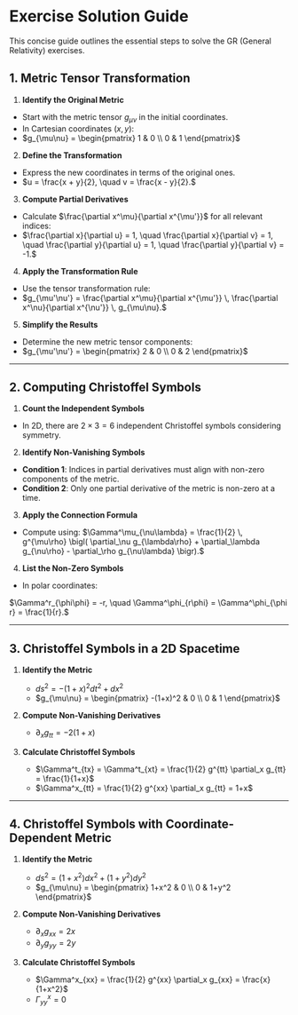 # Exercise Solution Guide

This concise guide outlines the essential steps to solve the GR (General Relativity) exercises.

## 1. Metric Tensor Transformation

1. **Identify the Original Metric**
- Start with the metric tensor $g_{\mu\nu}$ in the initial coordinates.
- In Cartesian coordinates $(x, y)$:
- $g_{\mu\nu} = \begin{pmatrix} 1 & 0 \\ 0 & 1 \end{pmatrix}$

2. **Define the Transformation**
- Express the new coordinates in terms of the original ones.
- $u = \frac{x + y}{2}, \quad v = \frac{x - y}{2}.$

3. **Compute Partial Derivatives**
- Calculate $\frac{\partial x^\mu}{\partial x^{\mu'}}$ for all relevant indices:
- $\frac{\partial x}{\partial u} = 1, \quad
  \frac{\partial x}{\partial v} = 1, \quad
  \frac{\partial y}{\partial u} = 1, \quad
  \frac{\partial y}{\partial v} = -1.$

4. **Apply the Transformation Rule**
- Use the tensor transformation rule:
- $g_{\mu'\nu'} = \frac{\partial x^\mu}{\partial x^{\mu'}} \, \frac{\partial x^\nu}{\partial x^{\nu'}} \, g_{\mu\nu}.$

5. **Simplify the Results**
- Determine the new metric tensor components:
- $g_{\mu'\nu'} = \begin{pmatrix} 2 & 0 \\ 0 & 2 \end{pmatrix}$

---

## 2. Computing Christoffel Symbols

1. **Count the Independent Symbols**
- In 2D, there are $2 \times 3 = 6$ independent Christoffel symbols considering symmetry.

2. **Identify Non-Vanishing Symbols**
- **Condition 1**: Indices in partial derivatives must align with non-zero components of the metric.
- **Condition 2**: Only one partial derivative of the metric is non-zero at a time.

3. **Apply the Connection Formula**
- Compute using:
 $\Gamma^\mu_{\nu\lambda} = \frac{1}{2} \, g^{\mu\rho}
 \bigl(
 \partial_\nu g_{\lambda\rho} +
 \partial_\lambda g_{\nu\rho} -
 \partial_\rho g_{\nu\lambda}
 \bigr).$

4. **List the Non-Zero Symbols**
- In polar coordinates:

 $\Gamma^r_{\phi\phi} = -r, \quad
  \Gamma^\phi_{r\phi} = \Gamma^\phi_{\phi r} = \frac{1}{r}.$

---

## 3. Christoffel Symbols in a 2D Spacetime

1. **Identify the Metric**
    - $ds^2 = -(1+x)^2 dt^2 + dx^2$
    - $g_{\mu\nu} = \begin{pmatrix} -(1+x)^2 & 0 \\ 0 & 1 \end{pmatrix}$

2. **Compute Non-Vanishing Derivatives**
    - $\partial_x g_{tt} = -2(1+x)$

3. **Calculate Christoffel Symbols**
    - $\Gamma^t_{tx} = \Gamma^t_{xt} = \frac{1}{2} g^{tt} \partial_x g_{tt} = \frac{1}{1+x}$
    - $\Gamma^x_{tt} = \frac{1}{2} g^{xx} \partial_x g_{tt} = 1+x$

---

## 4. Christoffel Symbols with Coordinate-Dependent Metric

1. **Identify the Metric**
    - $ds^2 = (1+x^2)dx^2 + (1+y^2)dy^2$
    - $g_{\mu\nu} = \begin{pmatrix} 1+x^2 & 0 \\ 0 & 1+y^2 \end{pmatrix}$

2. **Compute Non-Vanishing Derivatives**
    - $\partial_x g_{xx} = 2x$
    - $\partial_y g_{yy} = 2y$

3. **Calculate Christoffel Symbols**
    - $\Gamma^x_{xx} = \frac{1}{2} g^{xx} \partial_x g_{xx} = \frac{x}{1+x^2}$
    - $\Gamma^x_{yy} = 0$ 